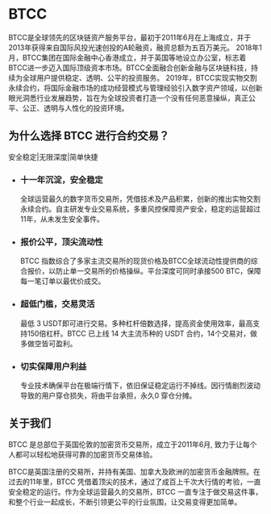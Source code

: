 # BTCC

BTCC是全球领先的区块链资产服务平台，最初于2011年6月在上海成立，并于2013年获得来自国际风投光速创投的A轮融资，融资总额为五百万美元。
2018年1月，BTCC集团在国际金融中心香港成立，并于英国等地设立办公室，标志着BTCC进一步迈入国际顶级资本市场。BTCC全面融合创新金融与区块链科技，持续为全球用户提供稳定、透明、公平的投资服务。
2019年，BTCC实现实物交割永续合约，将国际金融市场的成功经营模式与管理经验引入数字资产领域，以创新眼光洞悉行业发展趋势，旨在为全球投资者打造一个没有任何恶意操纵，真正公平、公正、透明与人性化的投资环境。

## 为什么选择 BTCC 进行合约交易？

安全稳定|无限深度|简单快捷

- ### 十一年沉淀，安全稳定

  全球运营最久的数字货币交易所，凭借技术及产品积累，创新的推出实物交割永续合约。自主研发专业交易系统，多重风控保障资产安全，稳定的运营超过11年，从未发生安全事件。

- ### 报价公平，顶尖流动性

  BTCC 指数综合了多家主流交易所的现货价格及BTCC全球流动性提供商的综合报价，以防止单一交易所的价格操纵。平台深度可同时承接500 BTC，保障每一笔订单以最优价成交。

- ### 超低门槛，交易灵活

  最低 3 USDT即可进行交易。多种杠杆倍数选择，提高资金使用效率，最高支持150倍杠杆。BTCC 已上线 14 大主流币种的 USDT 合约，14个交易对，做多做空皆可盈利。

- ### 切实保障用户利益

  专业技术确保平台在极端行情下，依旧保证稳定运行不掉线。因行情剧烈波动导致的用户穿仓损失，将由平台承担，永久0 穿仓分摊。

## 关于我们

BTCC 是总部位于英国伦敦的加密货币交易所，成立于2011年6月, 致力于让每个人都可以轻松地获得可靠的加密货币交易体验。

BTCC是英国注册的交易所，并持有美国、加拿大及欧洲的加密货币金融牌照。在过去的11年里，BTCC 凭借着顶尖的技术，通过了成百上千次大行情的考验，一直安全稳定的运行。作为全球运营最久的交易所，BTCC 一直专注于做交易这件事，和整个行业一起成长，不断引领更公平的行业氛围，让交易变得更加简单。
